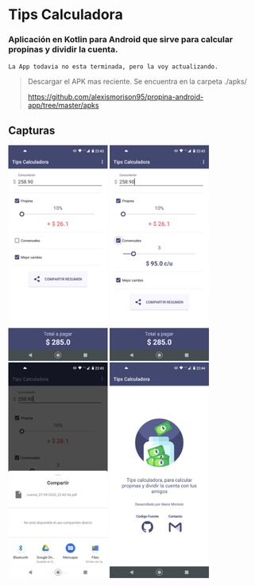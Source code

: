 # Tips Calculadora

### Aplicación en Kotlin para Android que sirve para calcular propinas y dividir la cuenta.

    La App todavia no esta terminada, pero la voy actualizando.

> Descargar el APK mas reciente. Se encuentra en la carpeta ./apks/
>
> https://github.com/alexismorison95/propina-android-app/tree/master/apks



## Capturas

<img src="https://raw.githubusercontent.com/alexismorison95/propina-android-app/master/fotos/1.png" width="200"> <img src="https://raw.githubusercontent.com/alexismorison95/propina-android-app/master/fotos/2.png" width="200"> <img src="https://raw.githubusercontent.com/alexismorison95/propina-android-app/master/fotos/3.png" width="200"> <img src="https://raw.githubusercontent.com/alexismorison95/propina-android-app/master/fotos/4.png" width="200">